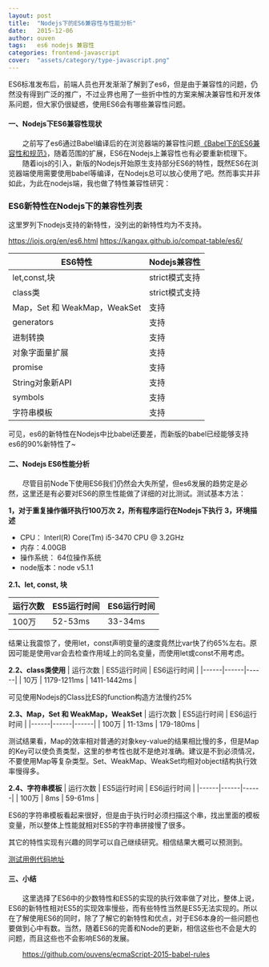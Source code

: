 ```yaml
---
layout: post
title:  "Nodejs下的ES6兼容性与性能分析"
date:   2015-12-06
author: ouven
tags:   es6 nodejs 兼容性
categories: frontend-javascript
cover:  "assets/category/type-javascript.png"
---
```


ES6标准发布后，前端人员也开发渐渐了解到了es6，但是由于兼容性的问题，仍然没有得到广泛的推广，不过业界也用了一些折中性的方案来解决兼容性和开发体系问题，但大家仍很疑惑，使用ES6会有哪些兼容性问题。

#### 一、Nodejs下ES6兼容性现状
&emsp;&emsp;之前写了es6通过Babel编译后的在浏览器端的兼容性问题[《Babel下的ES6兼容性和规范》](http://ouvens.github.io/frontend-javascript/2015/10/16/es6-under-babel.html)，随着范围的扩展，ES6在Nodejs上兼容性也有必要重新梳理下。
&emsp;&emsp;随着iojs的引入，新版的Nodejs开始原生支持部分ES6的特性，既然ES6在浏览器端使用需要使用babel等编译，在Nodejs总可以放心使用了吧。然而事实并非如此，为此在nodejs端，我也做了特性兼容性研究：

### ES6新特性在Nodejs下的兼容性列表
这里罗列下nodejs支持的新特性，没列出的新特性均为不支持。

https://iojs.org/en/es6.html
https://kangax.github.io/compat-table/es6/

| ES6特性 | Nodejs兼容性 |
|------|------|
|let,const,块 | strict模式支持 |
|class类 | strict模式支持 |
|Map，Set 和 WeakMap，WeakSet | 支持 |
|generators | 支持 |
|进制转换| 支持 |
|对象字面量扩展 | 支持 |
|promise| 支持 |
|String对象新API | 支持 |
|symbols | 支持 |
|字符串模板 | 支持 |

可见，es6的新特性在Nodejs中比babel还要差，而新版的babel已经能够支持es6的90%新特性了~

#### 二、Nodejs ES6性能分析
&emsp;&emsp;尽管目前Node下使用ES6我们仍然会大失所望，但es6发展的趋势定是必然，这里还是有必要对ES6的原生性能做了详细的对比测试。测试基本方法：

**1，对于重复操作循环执行100万次**
**2，所有程序运行在Nodejs下执行**
**3，环境描述**
- CPU： Interl(R) Core(Tm) i5-3470 CPU @ 3.2GHz
- 内存：4.00GB
- 操作系统： 64位操作系统
- node版本：node v5.1.1

**2.1、let, const, 块**

| 运行次数 | ES5运行时间 | ES6运行时间 |
|------|------|------|
| 100万 | 52-53ms | 33-34ms |

结果让我震惊了，使用let，const声明变量的速度竟然比var快了约65%左右。原因可能是使用var会去检查作用域上的同名变量，而使用let或const不用考虑。

**2.2、class类使用**
| 运行次数 | ES5运行时间 | ES6运行时间 |
|------|------|------|
| 10万 | 1179-1211ms | 1411-1442ms |

可见使用Nodejs的Class比ES的function构造方法慢约25%

**2.3、Map，Set 和 WeakMap，WeakSet**
 | 运行次数 | ES5运行时间 | ES6运行时间 |
|------|------|------|
| 100万 | 11-13ms | 179-180ms |

测试结果看，Map的效率相对普通的对象key-value的结果相比慢的多，但是Map的Key可以使负责类型，这里的参考性也就不是绝对准确。建议是不到必须情况，不要使用Map等复杂类型。Set、WeakMap、WeakSet均相对object结构执行效率慢得多。

**2.4、字符串模板**
| 运行次数 | ES5运行时间 | ES6运行时间 |
|------|------|------|
| 100万 | 8ms | 59-61ms |

ES6的字符串模板看起来很好，但是由于执行时必须扫描这个串，找出里面的模板变量，所以整体上性能就相对ES5的字符串拼接慢了很多。

其它的特性实现有兴趣的同学可以自己继续研究。相信结果大概可以预测到。

[测试用例代码地址](https://github.com/ouvens/demo-file/tree/master/es6-performance-test)

#### 三、小结
&emsp;&emsp;这里选择了ES6中的少数特性和ES5的实现的执行效率做了对比，整体上说，ES6的新特性相对ES5的实现效率慢些，而有些特性当然是ES5无法实现的。所以在了解使用ES6的同时，除了了解它的新特性和优点，对于ES6本身的一些问题也要做到心中有数。当然，随着ES6的完善和Node的更新，相信这些也不会是大的问题，而且这些也不会影响ES6的发展。

&emsp;&emsp;https://github.com/ouvens/ecmaScript-2015-babel-rules